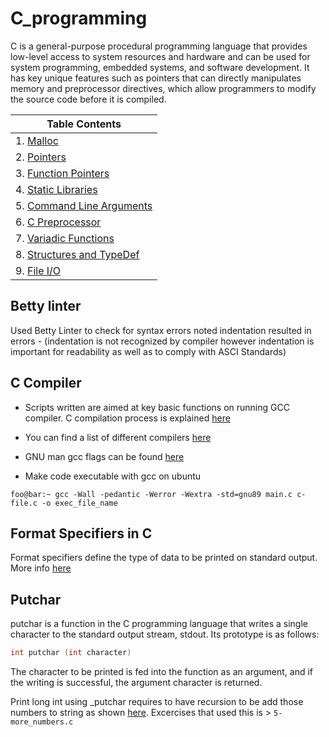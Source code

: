 # C_programming
C is a general-purpose procedural programming language that provides low-level access to system resources and hardware and can be used for system programming, embedded systems, and software development. It has key unique features such as pointers that can directly manipulates memory and preprocessor directives, which allow programmers to modify the source code before it is compiled.

|Table Contents|
|-----------------------------------------------------------------------------------|
|1. [Malloc](../c-low_level_programming/0x0B-malloc_free/README.md)| 
|2. [Pointers](../c-low_level_programming/0x05-pointers_arrays_strings/README.md)|
|3. [Function Pointers](../c-low_level_programming/0x0F-function_pointers/README.md)|
|4. [Static Libraries](../c-low_level_programming/0x09-static_libraries/README.md)|
|5. [Command Line Arguments](../c-low_level_programming/0x0A-argc_argv/README.md)|
|6. [C Preprocessor](../c-low_level_programming/0x0D-preprocessor/README.md)
|7. [Variadic Functions](../c-low_level_programming/0x10-variadic_functions/README.md)|
|8. [Structures and TypeDef](../c-low_level_programming/0x0E-structures_typedef/README.md)|
|9. [File I/O](../c-low_level_programming/0x15-file_io/README.md)|
## Betty linter 

Used Betty Linter to check for syntax errors noted indentation resulted in errors - (indentation is not recognized by compiler however indentation is important for readability as well as to comply with ASCI Standards)

## C Compiler
- Scripts written are aimed at key basic functions on running GCC compiler. C compilation process is explained [here](https://www.scaler.com/topics/c/compilation-process-in-c/)

- You can find a list of different compilers [here](https://github.com/fffaraz/awesome-cpp)

- GNU  man gcc flags can be found [here](https://man7.org/linux/man-pages/man1/gcc.1.html)

- Make code executable with gcc on ubuntu

```shell
foo@bar:~ gcc -Wall -pedantic -Werror -Wextra -std=gnu89 main.c c-file.c -o exec_file_name
```

## Format Specifiers in C
Format specifiers define the type of data to be printed on standard output. More info [here](https://www.freecodecamp.org/news/format-specifiers-in-c/)

## Putchar
putchar is a function in the C programming language that writes a single character to the standard output stream, stdout. Its prototype is as follows:
```c
int putchar (int character)
```
The character to be printed is fed into the function as an argument, and if the writing is successful, the argument character is returned. 

Print long int using _putchar requires to have recursion to be add those numbers to string as shown [here](https://www.techcrashcourse.com/2016/02/c-program-to-print-long-variable-using-putchar-only.html). Excercises that used this is > ```5-more_numbers.c```


